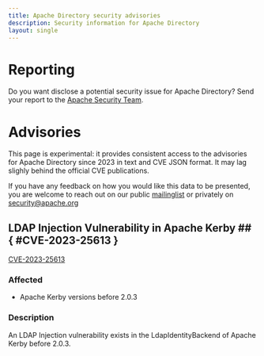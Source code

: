 ```yaml
---
title: Apache Directory security advisories
description: Security information for Apache Directory
layout: single
---
```


# Reporting

Do you want disclose a potential security issue for Apache Directory? Send your report to the  [Apache Security Team](mailto:security@apache.org).

# Advisories

This page is experimental: it provides consistent access to the advisories for Apache Directory since 2023 in text and CVE JSON format. It may lag slighly behind the official CVE publications. 

If you have any feedback on how you would like this data to be presented, you are welcome to reach out on our public [mailinglist](/mailinglist) or privately on [security@apache.org](mailto:security@apache.org)

## LDAP Injection Vulnerability in Apache Kerby ## { #CVE-2023-25613 }

[CVE-2023-25613](./CVE-2023-25613.cve.json)

### Affected

* Apache Kerby versions  before 2.0.3


### Description

An LDAP Injection vulnerability exists in the&nbsp;LdapIdentityBackend of Apache Kerby before 2.0.3.&nbsp;